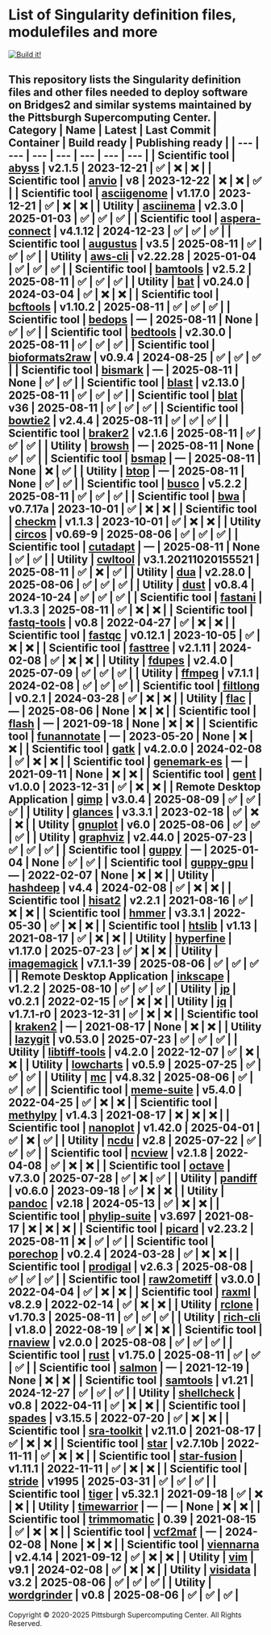 # List of Singularity definition files, modulefiles and more
[![Build it!](https://github.com/pscedu/singularity/actions/workflows/build.yml/badge.svg)](https://github.com/pscedu/singularity/actions/workflows/build.yml)

This repository lists the Singularity definition files and other files needed to deploy software on Bridges2 and similar systems maintained by the Pittsburgh Supercomputing Center.
| Category | Name | Latest | Last Commit | Container | Build ready | Publishing ready |
| --- | --- | --- | --- | --- | --- | --- |
| Scientific tool | [abyss](https://github.com/pscedu/singularity-abyss) | v2.1.5 | 2023-12-21 | ✅ | ❌ | ❌ |
| Scientific tool | [anvio](https://github.com/pscedu/singularity-anvio) | v8 | 2023-12-22 | ❌ | ❌ | ✅ |
| Scientific tool | [asciigenome](https://github.com/pscedu/singularity-asciigenome) | v1.17.0 | 2023-12-21 | ✅ | ❌ | ❌ |
| Utility | [asciinema](https://github.com/pscedu/singularity-asciinema) | v2.3.0 | 2025-01-03 | ✅ | ✅ | ✅ |
| Scientific tool | [aspera-connect](https://github.com/pscedu/singularity-aspera-connect) | v4.1.12 | 2024-12-23 | ✅ | ✅ | ✅ |
| Scientific tool | [augustus](https://github.com/pscedu/singularity-augustus) | v3.5 | 2025-08-11 | ✅ | ✅ | ✅ |
| Utility | [aws-cli](https://github.com/pscedu/singularity-aws-cli) | v2.22.28 | 2025-01-04 | ✅ | ✅ | ✅ |
| Scientific tool | [bamtools](https://github.com/pscedu/singularity-bamtools) | v2.5.2 | 2025-08-11 | ✅ | ✅ | ✅ |
| Utility | [bat](https://github.com/pscedu/singularity-bat) | v0.24.0 | 2024-03-04 | ✅ | ❌ | ❌ |
| Scientific tool | [bcftools](https://github.com/pscedu/singularity-bcftools) | v1.10.2 | 2025-08-11 | ✅ | ✅ | ✅ |
| Scientific tool | [bedops](https://github.com/pscedu/singularity-bedops) | — | 2025-08-11 | None | ✅ | ✅ |
| Scientific tool | [bedtools](https://github.com/pscedu/singularity-bedtools) | v2.30.0 | 2025-08-11 | ✅ | ✅ | ✅ |
| Scientific tool | [bioformats2raw](https://github.com/pscedu/singularity-bioformats2raw) | v0.9.4 | 2024-08-25 | ✅ | ✅ | ✅ |
| Scientific tool | [bismark](https://github.com/pscedu/singularity-bismark) | — | 2025-08-11 | None | ✅ | ✅ |
| Scientific tool | [blast](https://github.com/pscedu/singularity-blast) | v2.13.0 | 2025-08-11 | ✅ | ✅ | ✅ |
| Scientific tool | [blat](https://github.com/pscedu/singularity-blat) | v36 | 2025-08-11 | ✅ | ✅ | ✅ |
| Scientific tool | [bowtie2](https://github.com/pscedu/singularity-bowtie2) | v2.4.4 | 2025-08-11 | ✅ | ✅ | ✅ |
| Scientific tool | [braker2](https://github.com/pscedu/singularity-braker2) | v2.1.6 | 2025-08-11 | ✅ | ✅ | ✅ |
| Utility | [browsh](https://github.com/pscedu/singularity-browsh) | — | 2025-08-11 | None | ✅ | ✅ |
| Scientific tool | [bsmap](https://github.com/pscedu/singularity-bsmap) | — | 2025-08-11 | None | ❌ | ✅ |
| Utility | [btop](https://github.com/pscedu/singularity-btop) | — | 2025-08-11 | None | ✅ | ✅ |
| Scientific tool | [busco](https://github.com/pscedu/singularity-busco) | v5.2.2 | 2025-08-11 | ✅ | ✅ | ✅ |
| Scientific tool | [bwa](https://github.com/pscedu/singularity-bwa) | v0.7.17a | 2023-10-01 | ✅ | ❌ | ❌ |
| Scientific tool | [checkm](https://github.com/pscedu/singularity-checkm) | v1.1.3 | 2023-10-01 | ✅ | ❌ | ❌ |
| Utility | [circos](https://github.com/pscedu/singularity-circos) | v0.69-9 | 2025-08-06 | ✅ | ✅ | ✅ |
| Scientific tool | [cutadapt](https://github.com/pscedu/singularity-cutadapt) | — | 2025-08-11 | None | ✅ | ✅ |
| Utility | [cwltool](https://github.com/pscedu/singularity-cwltool) | v3.1.20211020155521 | 2025-08-11 | ✅ | ❌ | ✅ |
| Utility | [dua](https://github.com/pscedu/singularity-dua) | v2.28.0 | 2025-08-06 | ✅ | ✅ | ✅ |
| Utility | [dust](https://github.com/pscedu/singularity-dust) | v0.8.4 | 2024-10-24 | ✅ | ✅ | ✅ |
| Scientific tool | [fastani](https://github.com/pscedu/singularity-fastani) | v1.3.3 | 2025-08-11 | ✅ | ❌ | ❌ |
| Scientific tool | [fastq-tools](https://github.com/pscedu/singularity-fastq-tools) | v0.8 | 2022-04-27 | ✅ | ❌ | ❌ |
| Scientific tool | [fastqc](https://github.com/pscedu/singularity-fastqc) | v0.12.1 | 2023-10-05 | ✅ | ❌ | ❌ |
| Scientific tool | [fasttree](https://github.com/pscedu/singularity-fasttree) | v2.1.11 | 2024-02-08 | ✅ | ❌ | ❌ |
| Utility | [fdupes](https://github.com/pscedu/singularity-fdupes) | v2.4.0 | 2025-07-09 | ✅ | ✅ | ✅ |
| Utility | [ffmpeg](https://github.com/pscedu/singularity-ffmpeg) | v7.1.1 | 2024-02-08 | ✅ | ✅ | ✅ |
| Scientific tool | [filtlong](https://github.com/pscedu/singularity-filtlong) | v0.2.1 | 2024-03-28 | ✅ | ❌ | ❌ |
| Utility | [flac](https://github.com/pscedu/singularity-flac) | — | 2025-08-06 | None | ❌ | ❌ |
| Scientific tool | [flash](https://github.com/pscedu/singularity-flash) | — | 2021-09-18 | None | ❌ | ❌ |
| Scientific tool | [funannotate](https://github.com/pscedu/singularity-funannotate) | — | 2023-05-20 | None | ❌ | ❌ |
| Scientific tool | [gatk](https://github.com/pscedu/singularity-gatk) | v4.2.0.0 | 2024-02-08 | ✅ | ❌ | ❌ |
| Scientific tool | [genemark-es](https://github.com/pscedu/singularity-genemark-es) | — | 2021-09-11 | None | ❌ | ❌ |
| Scientific tool | [gent](https://github.com/pscedu/singularity-gent) | v1.0.0 | 2023-12-31 | ✅ | ❌ | ❌ |
| Remote Desktop Application | [gimp](https://github.com/pscedu/singularity-gimp) | v3.0.4 | 2025-08-09 | ✅ | ✅ | ✅ |
| Utility | [glances](https://github.com/pscedu/singularity-glances) | v3.3.1 | 2023-02-18 | ✅ | ❌ | ❌ |
| Utility | [gnuplot](https://github.com/pscedu/singularity-gnuplot) | v6.0 | 2025-08-06 | ✅ | ✅ | ✅ |
| Utility | [graphviz](https://github.com/pscedu/singularity-graphviz) | v2.44.0 | 2025-07-23 | ✅ | ✅ | ✅ |
| Scientific tool | [guppy](https://github.com/pscedu/singularity-guppy) | — | 2025-01-04 | None | ✅ | ✅ |
| Scientific tool | [guppy-gpu](https://github.com/pscedu/singularity-guppy-gpu) | — | 2022-02-07 | None | ❌ | ❌ |
| Utility | [hashdeep](https://github.com/pscedu/singularity-hashdeep) | v4.4 | 2024-02-08 | ✅ | ❌ | ❌ |
| Scientific tool | [hisat2](https://github.com/pscedu/singularity-hisat2) | v2.2.1 | 2021-08-16 | ✅ | ❌ | ❌ |
| Scientific tool | [hmmer](https://github.com/pscedu/singularity-hmmer) | v3.3.1 | 2022-05-30 | ✅ | ❌ | ❌ |
| Scientific tool | [htslib](https://github.com/pscedu/singularity-htslib) | v1.13 | 2021-08-17 | ✅ | ❌ | ❌ |
| Utility | [hyperfine](https://github.com/pscedu/singularity-hyperfine) | v1.17.0 | 2025-07-23 | ✅ | ❌ | ❌ |
| Utility | [imagemagick](https://github.com/pscedu/singularity-imagemagick) | v7.1.1-39 | 2025-08-06 | ✅ | ✅ | ✅ |
| Remote Desktop Application | [inkscape](https://github.com/pscedu/singularity-inkscape) | v1.2.2 | 2025-08-10 | ✅ | ✅ | ✅ |
| Utility | [jp](https://github.com/pscedu/singularity-jp) | v0.2.1 | 2022-02-15 | ✅ | ❌ | ❌ |
| Utility | [jq](https://github.com/pscedu/singularity-jq) | v1.7.1-r0 | 2023-12-31 | ✅ | ❌ | ❌ |
| Scientific tool | [kraken2](https://github.com/pscedu/singularity-kraken2) | — | 2021-08-17 | None | ❌ | ❌ |
| Utility | [lazygit](https://github.com/pscedu/singularity-lazygit) | v0.53.0 | 2025-07-23 | ✅ | ✅ | ✅ |
| Utility | [libtiff-tools](https://github.com/pscedu/singularity-libtiff-tools) | v4.2.0 | 2022-12-07 | ✅ | ❌ | ❌ |
| Utility | [lowcharts](https://github.com/pscedu/singularity-lowcharts) | v0.5.9 | 2025-07-25 | ✅ | ✅ | ✅ |
| Utility | [mc](https://github.com/pscedu/singularity-mc) | v4.8.32 | 2025-08-06 | ✅ | ✅ | ✅ |
| Scientific tool | [meme-suite](https://github.com/pscedu/singularity-meme-suite) | v5.4.0 | 2022-04-25 | ✅ | ❌ | ❌ |
| Scientific tool | [methylpy](https://github.com/pscedu/singularity-methylpy) | v1.4.3 | 2021-08-17 | ❌ | ❌ | ❌ |
| Scientific tool | [nanoplot](https://github.com/pscedu/singularity-nanoplot) | v1.42.0 | 2025-04-01 | ✅ | ❌ | ✅ |
| Utility | [ncdu](https://github.com/pscedu/singularity-ncdu) | v2.8 | 2025-07-22 | ✅ | ✅ | ✅ |
| Scientific tool | [ncview](https://github.com/pscedu/singularity-ncview) | v2.1.8 | 2022-04-08 | ✅ | ❌ | ❌ |
| Scientific tool | [octave](https://github.com/pscedu/singularity-octave) | v7.3.0 | 2025-07-28 | ✅ | ❌ | ✅ |
| Utility | [pandiff](https://github.com/pscedu/singularity-pandiff) | v0.6.0 | 2023-09-18 | ✅ | ❌ | ❌ |
| Utility | [pandoc](https://github.com/pscedu/singularity-pandoc) | v2.18 | 2024-05-13 | ✅ | ❌ | ❌ |
| Scientific tool | [phylip-suite](https://github.com/pscedu/singularity-phylip-suite) | v3.697 | 2021-08-17 | ❌ | ❌ | ❌ |
| Scientific tool | [picard](https://github.com/pscedu/singularity-picard) | v2.23.2 | 2025-08-11 | ❌ | ✅ | ✅ |
| Scientific tool | [porechop](https://github.com/pscedu/singularity-porechop) | v0.2.4 | 2024-03-28 | ✅ | ❌ | ❌ |
| Scientific tool | [prodigal](https://github.com/pscedu/singularity-prodigal) | v2.6.3 | 2025-08-08 | ✅ | ✅ | ✅ |
| Scientific tool | [raw2ometiff](https://github.com/pscedu/singularity-raw2ometiff) | v3.0.0 | 2022-04-04 | ✅ | ❌ | ❌ |
| Scientific tool | [raxml](https://github.com/pscedu/singularity-raxml) | v8.2.9 | 2022-02-14 | ✅ | ❌ | ❌ |
| Utility | [rclone](https://github.com/pscedu/singularity-rclone) | v1.70.3 | 2025-08-11 | ✅ | ✅ | ✅ |
| Utility | [rich-cli](https://github.com/pscedu/singularity-rich-cli) | v1.8.0 | 2022-08-19 | ✅ | ❌ | ❌ |
| Scientific tool | [rnaview](https://github.com/pscedu/singularity-rnaview) | v2.0.0 | 2025-08-08 | ✅ | ✅ | ✅ |
| Scientific tool | [rust](https://github.com/pscedu/singularity-rust) | v1.75.0 | 2025-08-11 | ✅ | ✅ | ✅ |
| Scientific tool | [salmon](https://github.com/pscedu/singularity-salmon) | — | 2021-12-19 | None | ❌ | ❌ |
| Scientific tool | [samtools](https://github.com/pscedu/singularity-samtools) | v1.21 | 2024-12-27 | ✅ | ✅ | ✅ |
| Utility | [shellcheck](https://github.com/pscedu/singularity-shellcheck) | v0.8 | 2022-04-11 | ✅ | ❌ | ❌ |
| Scientific tool | [spades](https://github.com/pscedu/singularity-spades) | v3.15.5 | 2022-07-20 | ✅ | ❌ | ❌ |
| Scientific tool | [sra-toolkit](https://github.com/pscedu/singularity-sra-toolkit) | v2.11.0 | 2021-08-17 | ✅ | ❌ | ❌ |
| Scientific tool | [star](https://github.com/pscedu/singularity-star) | v2.7.10b | 2022-11-11 | ✅ | ❌ | ❌ |
| Scientific tool | [star-fusion](https://github.com/pscedu/singularity-star-fusion) | v1.11.1 | 2022-11-11 | ✅ | ❌ | ❌ |
| Scientific tool | [stride](https://github.com/pscedu/singularity-stride) | v1995 | 2025-03-31 | ✅ | ✅ | ✅ |
| Scientific tool | [tiger](https://github.com/pscedu/singularity-tiger) | v5.32.1 | 2021-09-18 | ✅ | ❌ | ❌ |
| Utility | [timewarrior](https://github.com/pscedu/singularity-timewarrior) | — | — | None | ❌ | ❌ |
| Scientific tool | [trimmomatic](https://github.com/pscedu/singularity-trimmomatic) | 0.39 | 2021-08-15 | ✅ | ❌ | ❌ |
| Scientific tool | [vcf2maf](https://github.com/pscedu/singularity-vcf2maf) | — | 2024-02-08 | None | ❌ | ❌ |
| Scientific tool | [viennarna](https://github.com/pscedu/singularity-viennarna) | v2.4.14 | 2021-09-12 | ✅ | ❌ | ❌ |
| Utility | [vim](https://github.com/pscedu/singularity-vim) | v9.1 | 2024-02-08 | ✅ | ❌ | ❌ |
| Utility | [visidata](https://github.com/pscedu/singularity-visidata) | v3.2 | 2025-08-06 | ✅ | ✅ | ✅ |
| Utility | [wordgrinder](https://github.com/pscedu/singularity-wordgrinder) | v0.8 | 2025-08-06 | ✅ | ✅ | ✅ |
---
Copyright © 2020-2025 Pittsburgh Supercomputing Center. All Rights Reserved.
